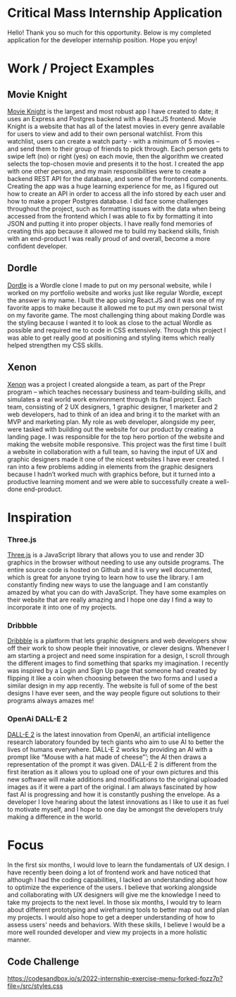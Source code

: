 # Critical Mass Internship Application
Hello! Thank you so much for this opportunity. Below is my completed application for the developer internship position. Hope you enjoy!

# Work / Project Examples


## Movie Knight
[Movie Knight](https://github.com/dahiryusuf/Movie_Knight) is the largest and most robust app I have created to date; it uses an Express and Postgres backend with a React.JS frontend. Movie Knight is a  website that has all of the latest movies in every genre available for users to view and add to their own personal watchlist. From this watchlist, users can create a watch party - with a minimum of 5 movies – and send them to their group of friends to pick through. Each person gets to swipe left (no) or right (yes) on each movie, then the algorithm we created selects the top-chosen movie and presents it to the host. I created the app with one other person, and my main responsibilities were to create a backend REST API for the database, and some of the frontend components. Creating the app was a huge learning experience for me, as I figured out how to create an API in order to access all the info stored by each user and how to make a proper Postgres database. I did face some challenges throughout the project, such as formatting issues with the data when being accessed from the frontend which I was able to fix by formatting it into JSON and putting it into proper objects. I have really fond memories of creating this app because it allowed me to build my backend skills, finish with an end-product I was really proud of and overall, become a more confident developer. 

## Dordle
[Dordle](dahiryusuf.ca) is a Wordle clone I made to put on my personal website, while I worked on my portfolio website and works just like regular Wordle, except the answer is my name. I built the app using React.JS and it was one of my favorite apps to make because it allowed me to put my own personal twist on my favorite game. The most challenging thing about making Dordle was the styling because I wanted it to look as close to the actual Wordle as possible and required me to code in CSS extensively. Through this project I was able to get really good at positioning and styling items which really helped strengthen my CSS skills.

## Xenon
[Xenon](https://xenon-landing-page.herokuapp.com/) was a project I created alongside a team, as part of the Prepr program – which teaches necessary business and team-building skills, and simulates a real world work environment through its final project. Each team, consisting of 2 UX designers, 1 graphic designer, 1 marketer and 2 web developers, had to think of an idea and bring it to the market with an MVP and marketing plan. My role as web developer, alongside my peer, were tasked with building out the website for our product by creating a landing page. I was responsible for the top hero portion of the website and making the website mobile responsive. This project was the first time I built a website in collaboration with a full team, so  having the input of UX and graphic designers made it one of the nicest websites I have ever created. I ran into a few problems adding in elements from the graphic designers because I hadn’t worked much with graphics before, but it turned into a productive learning moment and we were able to successfully create a well-done end-product. 

# Inspiration


### Three.js
[Three.js](https://threejs.org/examples/#webgl_animation_keyframes) is a JavaScript library that allows you to use and render 3D graphics in the browser without needing to use any outside programs. The entire source code is hosted on Github and it is very well documented, which is great for anyone trying to learn how to use the library. I am constantly finding new ways to use the language and I am constantly amazed by what you can do with JavaScript. They have some examples on their website that are really amazing and I hope one day I find a way to incorporate it into one of my projects.

### Dribbble
[Dribbble](https://dribbble.com/)  is a platform that lets graphic designers and web developers show off their work to show people their innovative, or clever designs. Whenever I am starting a project and need some inspiration for a design, I scroll through the different images to find something that sparks my imagination. I recently was inspired by a Login and Sign Up page that someone had created by flipping it like a coin when choosing between the two forms and I used a similar design in my app recently. The website is full of some of the best designs I have ever seen, and the way people figure out solutions to their programs always amazes me!

### OpenAi DALL-E 2
[DALL-E 2](https://www.engadget.com/open-a-is-dall-e-2-produces-fantastical-images-of-most-anything-you-can-imagine-170056814.html) is the latest innovation from OpenAI, an artificial intelligence research laboratory founded by tech giants who aim to use AI to better the lives of humans everywhere. DALL-E 2 works by providing an AI with a prompt like “Mouse with a hat made of cheese”’; the AI then draws a representation of the prompt it was given. DALL-E 2 is different from the first iteration as it allows you to upload one of your own pictures and this new software will make additions and modifications to the original uploaded images as if it were a part of the original.  I am always fascinated by how fast AI is progressing and how it is constantly pushing the envelope. As a developer I love hearing about the latest innovations as I like to use it as fuel to motivate myself, and I hope to one day be amongst the developers truly making a difference in the world. 

# Focus

In the first six months, I would love to learn the fundamentals of UX design. I have recently been doing a lot of frontend work and have noticed that although I had the coding capabilities, I lacked an understanding about how to optimize the experience of the users. I believe that working alongside and collaborating with UX designers will give me the knowledge I need to take my projects to the next level. In those six months, I would try to learn about different prototyping and wireframing tools to better map out and plan my projects. I would also hope to get a deeper understanding of how to assess users' needs and behaviors.  With these skills, I believe I would be a more well rounded developer and view my projects in a more holistic manner. 
## Code Challenge
https://codesandbox.io/s/2022-internship-exercise-menu-forked-fpzz7p?file=/src/styles.css